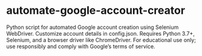 # automate-google-account-creator
Python script for automated Google account creation using Selenium WebDriver. Customize account details in config.json. Requires Python 3.7+, Selenium, and a browser driver like ChromeDriver. For educational use only; use responsibly and comply with Google’s terms of service.
